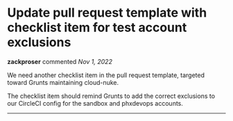 # Update pull request template with checklist item for test account exclusions

**zackproser** commented *Nov 1, 2022*

We need another checklist item in the pull request template, targeted toward Grunts maintaining cloud-nuke. 

The checklist item should remind Grunts to add the correct exclusions to our CircleCI config for the sandbox and phxdevops accounts. 
<br />
***


